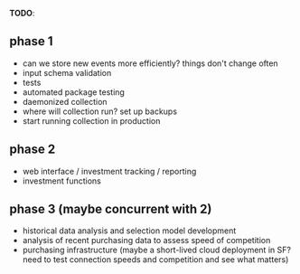 **TODO**:

## phase 1
* can we store new events more efficiently? things don't change often
* input schema validation
* tests
* automated package testing
* daemonized collection
* where will collection run? set up backups
* start running collection in production

## phase 2
* web interface / investment tracking / reporting
* investment functions

## phase 3 (maybe concurrent with 2)
* historical data analysis and selection model development
* analysis of recent purchasing data to assess speed of competition 
* purchasing infrastructure (maybe a short-lived cloud deployment in SF? need
  to test connection speeds and competition and see what matters)
